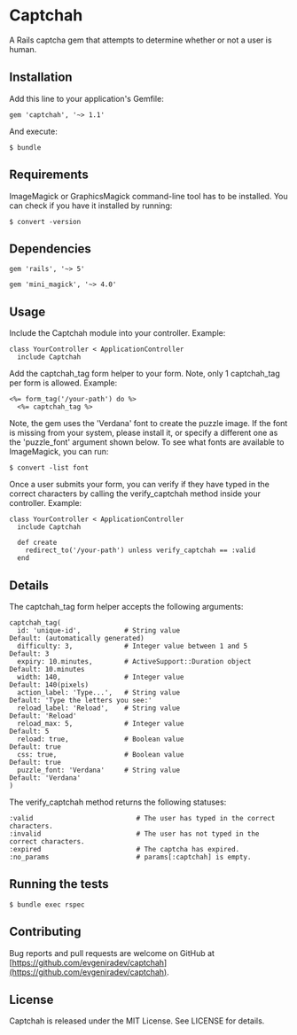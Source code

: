 # Captchah

A Rails captcha gem that attempts to determine whether or not a user is human.

## Installation

Add this line to your application's Gemfile:

```
gem 'captchah', '~> 1.1'
```

And execute:

```
$ bundle
```

## Requirements

ImageMagick or GraphicsMagick command-line tool has to be installed. You can check if you have it installed by running:

```
$ convert -version
```

## Dependencies

```
gem 'rails', '~> 5'
```

```
gem 'mini_magick', '~> 4.0'
```

## Usage

Include the Captchah module into your controller. Example:

```
class YourController < ApplicationController
  include Captchah
```

Add the captchah_tag form helper to your form. Note, only 1 captchah_tag per form is allowed. Example:

```
<%= form_tag('/your-path') do %>
  <%= captchah_tag %>
```

Note, the gem uses the 'Verdana' font to create the puzzle image. If the font is missing from your system, please install it, or specify a different one as the 'puzzle_font' argument shown below. To see what fonts are available to ImageMagick, you can run:

```
$ convert -list font
```

Once a user submits your form, you can verify if they have typed in the correct characters by calling the verify_captchah method inside your controller. Example:

```
class YourController < ApplicationController
  include Captchah

  def create
    redirect_to('/your-path') unless verify_captchah == :valid
  end
```

## Details

The captchah_tag form helper accepts the following arguments:
```
captchah_tag(
  id: 'unique-id',           # String value                     Default: (automatically generated)
  difficulty: 3,             # Integer value between 1 and 5    Default: 3
  expiry: 10.minutes,        # ActiveSupport::Duration object   Default: 10.minutes
  width: 140,                # Integer value                    Default: 140(pixels)
  action_label: 'Type...',   # String value                     Default: 'Type the letters you see:'
  reload_label: 'Reload',    # String value                     Default: 'Reload'
  reload_max: 5,             # Integer value                    Default: 5
  reload: true,              # Boolean value                    Default: true
  css: true,                 # Boolean value                    Default: true
  puzzle_font: 'Verdana'     # String value                     Default: 'Verdana'
)
```

The verify_captchah method returns the following statuses:
```
:valid                          # The user has typed in the correct characters.
:invalid                        # The user has not typed in the correct characters.
:expired                        # The captcha has expired.
:no_params                      # params[:captchah] is empty.
```

## Running the tests

```
$ bundle exec rspec
```

## Contributing

Bug reports and pull requests are welcome on GitHub at [https://github.com/evgeniradev/captchah](https://github.com/evgeniradev/captchah).

## License

Captchah is released under the MIT License. See LICENSE for details.
